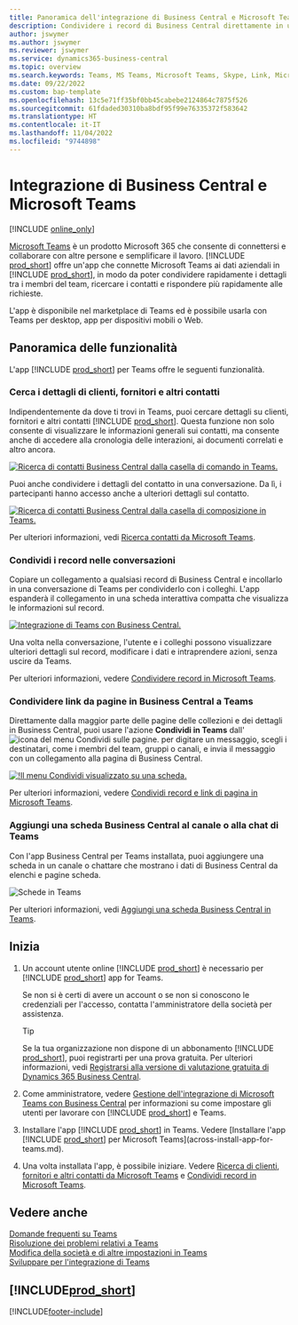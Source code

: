 ```yaml
---
title: Panoramica dell'integrazione di Business Central e Microsoft Teams | Microsoft Docs
description: Condividere i record di Business Central direttamente in una conversazione di Teams.
author: jswymer
ms.author: jswymer
ms.reviewer: jswymer
ms.service: dynamics365-business-central
ms.topic: overview
ms.search.keywords: Teams, MS Teams, Microsoft Teams, Skype, Link, Microsoft 365, collaborate, collaboration, teamwork
ms.date: 09/22/2022
ms.custom: bap-template
ms.openlocfilehash: 13c5e71ff35bf0bb45cabebe2124864c7875f526
ms.sourcegitcommit: 61fdaded30310ba8bdf95f99e76335372f583642
ms.translationtype: HT
ms.contentlocale: it-IT
ms.lasthandoff: 11/04/2022
ms.locfileid: "9744898"
---
```

# <a name="business-central-and-microsoft-teams-integration"></a>Integrazione di Business Central e Microsoft Teams

[!INCLUDE [online_only](includes/online_only.md)]

[Microsoft Teams](https://www.microsoft.com/en-us/microsoft-365/microsoft-teams) è un prodotto Microsoft 365 che consente di connettersi e collaborare con altre persone e semplificare il lavoro. [!INCLUDE [prod_short](includes/prod_short.md)] offre un'app che connette Microsoft Teams ai dati aziendali in [!INCLUDE [prod_short](includes/prod_short.md)], in modo da poter condividere rapidamente i dettagli tra i membri del team, ricercare i contatti e rispondere più rapidamente alle richieste.

L'app è disponibile nel marketplace di Teams ed è possibile usarla con Teams per desktop, app per dispositivi mobili o Web.

## <a name="features-overview"></a>Panoramica delle funzionalità

L'app [!INCLUDE [prod_short](includes/prod_short.md)] per Teams offre le seguenti funzionalità.

### <a name="look-up-details-of-customers-vendors-and-other-contacts"></a>Cerca i dettagli di clienti, fornitori e altri contatti

Indipendentemente da dove ti trovi in Teams, puoi cercare dettagli su clienti, fornitori e altri contatti [!INCLUDE [prod_short](includes/prod_short.md)]. Questa funzione non solo consente di visualizzare le informazioni generali sui contatti, ma consente anche di accedere alla cronologia delle interazioni, ai documenti correlati e altro ancora.

 [![Ricerca di contatti Business Central dalla casella di comando in Teams.](media/teams-contacts-overview.png)](media/teams-contacts-overview.png#lightbox)

Puoi anche condividere i dettagli del contatto in una conversazione. Da lì, i partecipanti hanno accesso anche a ulteriori dettagli sul contatto.

 [![Ricerca di contatti Business Central dalla casella di composizione in Teams.](media/teams-contacts.png)](media/teams-contacts.png#lightbox)

Per ulteriori informazioni, vedi [Ricerca contatti da Microsoft Teams](across-search-contacts-teams.md).

### <a name="share-records-in-conversations"></a>Condividi i record nelle conversazioni

Copiare un collegamento a qualsiasi record di Business Central e incollarlo in una conversazione di Teams per condividerlo con i colleghi. L'app espanderà il collegamento in una scheda interattiva compatta che visualizza le informazioni sul record.

[![Integrazione di Teams con Business Central.](media/teams-intro-vBC20.png)](media/teams-intro-vBC20.png#lightbox)

Una volta nella conversazione, l'utente e i colleghi possono visualizzare ulteriori dettagli sul record, modificare i dati e intraprendere azioni, senza uscire da Teams.

Per ulteriori informazioni, vedere [Condividere record in Microsoft Teams](across-working-with-teams.md).

### <a name="share-links-from-pages-in-business-central-to-teams"></a>Condividere link da pagine in Business Central a Teams

Direttamente dalla maggior parte delle pagine delle collezioni e dei dettagli in Business Central, puoi usare l'azione **Condividi in Teams** dall'![icona del menu Condividi sulle pagine.](media/share-icon.png "Il menu Condividi visualizzato su una scheda.") per digitare un messaggio, scegli i destinatari, come i membri del team, gruppi o canali, e invia il messaggio con un collegamento alla pagina di Business Central.

[![!Il menu Condividi visualizzato su una scheda.](media/teams-share-link-v2.png "Il menu Condividi visualizzato su una scheda.")](media/teams-share-link-v2.png#lightbox)

<!--![!The Share menu displayed on a card.](media/teams-share-link.png "The Share menu displayed on a card.")-->

Per ulteriori informazioni, vedere [Condividi record e link di pagina in Microsoft Teams](across-working-with-teams.md#share-link).

### <a name="add-a-business-central-tab-to-teams-channel-or-chat"></a>Aggiungi una scheda Business Central al canale o alla chat di Teams

Con l'app Business Central per Teams installata, puoi aggiungere una scheda in un canale o chattare che mostrano i dati di Business Central da elenchi e pagine scheda.

![Schede in Teams](media/teams-tabs-border.png)

Per ulteriori informazioni, vedi [Aggiungi una scheda Business Central in Teams](across-teams-tab.md).

## <a name="get-started"></a>Inizia

1. Un account utente online [!INCLUDE [prod_short](includes/prod_short.md)] è necessario per [!INCLUDE [prod_short](includes/prod_short.md)] app for Teams.

    Se non si è certi di avere un account o se non si conoscono le credenziali per l'accesso, contatta l'amministratore della società per assistenza.

    > [!TIP]
    > Se la tua organizzazione non dispone di un abbonamento [!INCLUDE [prod_short](includes/prod_short.md)], puoi registrarti per una prova gratuita. Per ulteriori informazioni, vedi [Registrarsi alla versione di valutazione gratuita di Dynamics 365 Business Central](trial-signup.md).

2. Come amministratore, vedere [Gestione dell'integrazione di Microsoft Teams con Business Central](admin-teams-integration.md) per informazioni su come impostare gli utenti per lavorare con [!INCLUDE [prod_short](includes/prod_short.md)] e Teams.
3. Installare l'app [!INCLUDE [prod_short](includes/prod_short.md)] in Teams. Vedere [Installare l'app [!INCLUDE [prod_short](includes/prod_short.md)] per Microsoft Teams](across-install-app-for-teams.md).
4. Una volta installata l'app, è possibile iniziare. Vedere [Ricerca di clienti, fornitori e altri contatti da Microsoft Teams](across-search-contacts-teams.md) e [Condividi record in Microsoft Teams](across-working-with-teams.md).

## <a name="see-also"></a>Vedere anche

[Domande frequenti su Teams](teams-faq.md)  
[Risoluzione dei problemi relativi a Teams](admin-teams-troubleshooting.md)  
[Modifica della società e di altre impostazioni in Teams](across-teams-settings.md)  
[Sviluppare per l'integrazione di Teams](/dynamics365/business-central/dev-itpro/developer/devenv-develop-for-teams)
  
## [!INCLUDE[prod_short](includes/free_trial_md.md)]  


[!INCLUDE[footer-include](includes/footer-banner.md)]